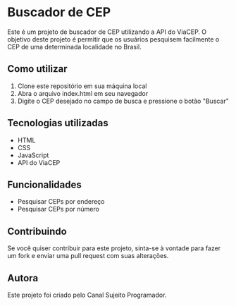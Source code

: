 # Buscador de CEP

Este é um projeto de buscador de CEP utilizando a API do ViaCEP. O objetivo deste projeto é permitir que os usuários pesquisem facilmente o CEP de uma determinada localidade no Brasil.

## Como utilizar

1. Clone este repositório em sua máquina local
2. Abra o arquivo index.html em seu navegador
3. Digite o CEP desejado no campo de busca e pressione o botão "Buscar"

## Tecnologias utilizadas

- HTML
- CSS
- JavaScript
- API do ViaCEP

## Funcionalidades

- Pesquisar CEPs por endereço
- Pesquisar CEPs por número

## Contribuindo

Se você quiser contribuir para este projeto, sinta-se à vontade para fazer um fork e enviar uma pull request com suas alterações.

## Autora

Este projeto foi criado pelo Canal Sujeito Programador.

